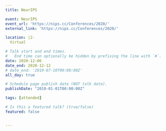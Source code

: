 ```yaml
---
title: NeurIPS

event: NeurIPS
event_url: 'https://nips.cc/Conferences/2020/'
external_link: 'https://nips.cc/Conferences/2020/'

location: |2-
  Virtual

# Talk start and end times.
#   End time can optionally be hidden by prefixing the line with `#`.
date: 2020-12-06
date_end: 2020-12-12
# date_end: '2019-07-10T00:00:00Z'
all_day: true

# Schedule page publish date (NOT talk date).
publishDate: "2010-01-01T00:00:00Z"

tags: [attended]

# Is this a featured talk? (true/false)
featured: false


---
```

